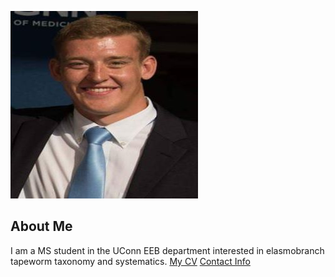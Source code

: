 ![Image of Douglas](images/headshot.jpg
"Douglas Stephan")
## About Me
I am a MS student in the UConn EEB department
interested in elasmobranch tapeworm taxonomy and systematics.
[My CV](PDFs/Doug_CV.pdf)
[Contact Info](contact-info.md)
